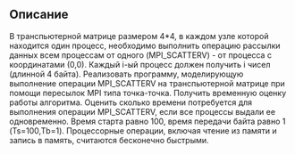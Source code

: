## Описание

В транспьютерной матрице размером 4\*4, в каждом узле которой находится один процесс, необходимо выполнить операцию рассылки данных всем процессам от одного (MPI\_SCATTERV) - от процесса с координатами (0,0). Каждый i-ый процесс должен получить i чисел (длинной 4 байта).
Реализовать программу, моделирующую выполнение операции MPI\_SCATTERV на транспьютерной матрице при помощи пересылок MPI типа точка-точка.
Получить временную оценку работы алгоритма. Оценить сколько времени потребуется для выполнения операции MPI\_SCATTERV, если все процессы выдали ее одновременно. Время старта равно 100, время передачи байта равно 1 (Ts=100,Tb=1). Процессорные операции, включая чтение из памяти и запись в память, считаются бесконечно быстрыми.
